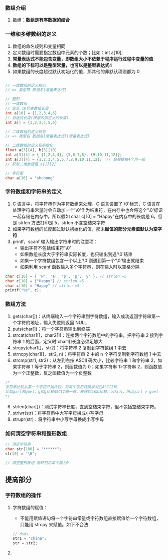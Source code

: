 ### 数组介绍

1. 数组：**数组是有序数据的结合**

### 一维和多维数组的定义

1. 数组的命名规则和变量相同
2. 定义数组时需要指定数组中元素的个数；比如：int a[10];
3. **常量表达式不能包含变量，即数组大小不依赖于程序运行过程中变量的值**
4. **数组的下标可以是整型常量，也可以是整型表达式**4
5. 如果数组的长度超过默认初始化的值，那其他的非默认项则都为 0

```c

// 一维数组的定义规范
// => 类型符 数组名[常量表达式]

// 整形
// 一维数组
// 定长 10代表数组长度
int a[10] = {1,2,3,4,6}
// 自适应长度(根据内部定义的长度)
int a[] = {1,2,3,4,5,6}

// 二维数组的定义规范
// => 类型名 数组名[常量表达式][常量表达式]

// 二维数组的定义和初始化
float a[3][4], b[5][10]
int a[3][4] = { {1,2,3,4}, {5,6,7,8}, {9,10,11,12}};
int a[3][4] = {1,2,3,4,5,6,7,8,9,10,11,12};  // 会根据每4个为一组
// 获取二维数组值 a[1][2]

// 字符型
char a[10] = "shuhong"

```

### 字符数组和字符串的定义

1. C 语言中，将字符串作为字符数组来处理，C 语言设置了'\0'标志，C 语言在处理字符串常量时会自动加一个'\0'作为结束符，在内存中也会将这个'\0'标识一起存储在内存中。所以假如 char c[10] = "Happy"在内存中的长度是 6，但是 strlen 方法打印是 5，strlen 不含空结束字符
2. 如果字符数组的长度超过默认初始化的值，那未**赋值的部分元素值默认为空字符**
3. printf，scanf 输入输出字符串时的注意项：
   - 输出字符不包括结束符'\0'
   - 如果数组长度大于字符串实际长度，也只输出到遇'\0'结束
   - 如果一个字符数组包含一个以上'\0'则遇到第一个'\0'输出就结束
   - 如果利用 scanf 函数输入多个字符串，则在输入时以空格分隔

```c
char c[10] = { 'H', 'a', 'p', 'p', 'y' }; // strlen =5
char c[10] = {"Happy"} // strlen =5
char c[10] = "Happy" // strlen =5
printf("%s", c);
```

### 数组方法

1. gets(char[])：从终端输入一个字符串到字符数组，输入成功返回字符串第一个字符的地址，输入失败则返回 NULL
2. puts(char[])：将一个字符串输出到终端
3. strcat(char1[]，char2[])：连接两个字符数组中的字符串，把字符串 2 接到字符串 1 的后面，定义时 char1[]长度必须足够大
4. strcpy(char1[]，str2)：将字符串 2 复制到字符数组 1 中去
5. strncpy(char1[]，str2, n)：将字符串 2 中的 n 个字符复制到字符数组 1 中去
6. strcmp(str1, str2)：从左到右按 ASCII 码大小，比较字符串 1 和字符串 2，如果字符串 1 等于字符串 2，则函数值为 0；如果字符串 1>字符串 2，则函数值为一个正整数，反之函数值为一个负整数

```c
/*
字符串比较从第一个字符开始比较，将每个字符转换成对应ASCII码
比如girl和goel，g和g比较ASCII码一直，转移到i和o比较，o比i大，所以girl > goel
*/
```

6. strlen(char[])：测试字符串长度，直到空结束字符，但不包括空结束字符。
7. strlwr(str)：将字符串中大写字母换成小写字母
8. strupr(str)：将字符串中小写字母换成小写字母

### 如何清空字符串和整形数组

```c
// 清空字符串
char str[100] = "******";
str[0] = '\0';

// 清空整形数组 循环然后每个置为0
```

## 提高部分

### 字符数组的操作

1. 字符数组的赋值：

   - 不能用赋值语句将一个字符串常量或字符数组直接赋值给一个字符数组，只能用 strcpy 来赋值。如下不合法

   ```c
   // dsds
   str1 = "china";
   str = str2;
   ```

2.

```

```
